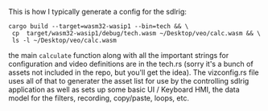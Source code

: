 This is how I typically generate a config for the sdlrig:

```
cargo build --target=wasm32-wasip1 --bin=tech && \
 cp  target/wasm32-wasip1/debug/tech.wasm ~/Desktop/veo/calc.wasm && \
 ls -l ~/Desktop/veo/calc.wasm
```

the main `calculate` function along with all the important strings for configuration and video definitions are in the tech.rs (sorry it's a bunch of assets not included in the repo, but you'll get the idea). The vizconfig.rs file uses all of that to generater the asset list for use by the controlling sdlrig application as well as sets up some basic UI / Keyboard HMI, the data model for the filters, recording, copy/paste, loops, etc.
